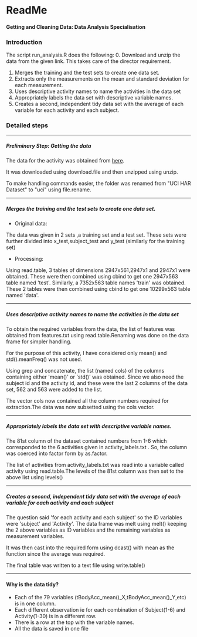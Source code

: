# ReadMe
 
#### Getting and Cleaning Data: Data Analysis Specialisation


### Introduction
The script run_analysis.R does the following:
0. Download and unzip the data from the given link. This takes care of the director requirement.
1. Merges the training and the test sets to create one data set.
2. Extracts only the measurements on the mean and standard deviation for each measurement. 
3. Uses descriptive activity names to name the activities in the data set
4. Appropriately labels the data set with descriptive variable names. 
5. Creates a second, independent tidy data set with the average of each variable for each activity and each subject. 

### Detailed steps
***
##### Preliminary Step: Getting the data
The data for the activity was obtained from [here](https://d396qusza40orc.cloudfront.net/getdata%2Fprojectfiles%2FUCI%20HAR%20Dataset.zip).

It was downloaded using download.file and then unzipped using unzip.

To make handling commands easier, the folder was renamed from "UCI HAR Dataset" to "uci" using file.rename.

***
##### Merges the training and the test sets to create one data set.
* Original data:

The data was given in 2 sets ,a training set and a test set. These sets were further divided into x_test,subject_test and y_test (similarly for the training set)

* Processing:

Using read.table, 3 tables of dimensions 2947x561,2947x1 and 2947x1 were obtained.
These were then combined using cbind to get one 2947x563 table named 'test'. Similarly, a 7352x563 table names 'train' was obtained.	These 2 tables were then combined using cbind to get one 10299x563 table named 'data'.

***

##### Uses descriptive activity names to name the activities in the data set
To obtain the required variables from the data, the list of features was obtained from features.txt using read.table.Renaming was done on the data frame for simpler handling.

For the purpose of this activity, I have considered only mean() and std().meanFreq() was not used. 

Using grep and concatenate, the list (named cols) of the columns containing either 'mean()' or 'std()' was obtained. Since we also need the subject id and the activity id, and these were the last 2 columns of the data set, 562 and 563 were added to the list.

The vector cols now contained all the column numbers required for extraction.The data was now subsetted using the cols vector.

***
##### Appropriately labels the data set with descriptive variable names. 

The 81st column of the dataset contained numbers from 1-6 which corresponded to the 6 activities given in activity\_labels.txt . So, the column was coerced into factor form by as.factor.

The list of activities from activity\_labels.txt was read into a variable called activity using read.table.The levels of the 81st column was then set to the above list using levels()

***
##### Creates a second, independent tidy data set with the average of each variable for each activity and each subject

The question said 'for each activity and each subject' so the ID variables were 'subject' and 'Activity'. The data frame was melt using melt() keeping the 2 above variables as ID variables and the remaining variables as measurement variables.

It was then cast into the required form using dcast() with mean as the function since the average was required.

The final table was written to a text file using write.table()

***	


#### Why is the data tidy?
* Each of the 79 variables (tBodyAcc_mean()_X,tBodyAcc_mean()_Y,etc) is in one column.
* Each different observation ie for each combination of Subject(1-6) and Activity(1-30) is in a different row.
* There is a row at the top with the variable names.
* All the data is saved in one file